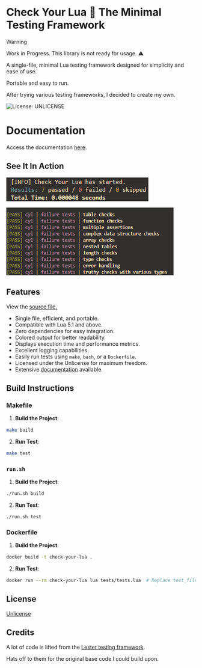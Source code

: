 # Check Your Lua 🔎 The Minimal Testing Framework

> [!WARNING]
> Work in Progress. This library is not ready for usage. ⚠️

A single-file, minimal Lua testing framework designed for simplicity and ease of use.

Portable and easy to run.

After trying various testing frameworks, I decided to create my own.

![License: UNLICENSE](https://img.shields.io/badge/License-UNLICENSE-blue.svg)

# Documentation

Access the documentation [here](https://sieep-coding.github.io/cyl-docs/).

## See It In Action

![](https://github.com/Sieep-Coding/Check-Your-Lua/blob/main/assets/simple.png)

![](https://github.com/Sieep-Coding/Check-Your-Lua/blob/main/assets/passing.png)

## Features

View the [source file.](https://github.com/Sieep-Coding/Check-Your-Lua/blob/main/checkyour.lua)

- Single file, efficient, and portable.
- Compatible with Lua 5.1 and above.
- Zero dependencies for easy integration.
- Colored output for better readability.
- Displays execution time and performance metrics.
- Excellent logging capabilities.
- Easily run tests using `make`, `bash`, or a `Dockerfile`.
- Licensed under the Unlicense for maximum freedom.
- Extensive [documentation](https://sieep-coding.github.io/cyl-docs/) available.

## Build Instructions

### Makefile

1. **Build the Project**:
```bash
make build
```

2. **Run Test**:
 ```bash
make test
```

### `run.sh`
1. **Build the Project**:
```bash
./run.sh build
```

2. **Run Test**:
 ```bash
./run.sh test
```

### Dockerfile
1. **Build the Project**:
```bash
docker build -t check-your-lua .
```

2. **Run Test**:
 ```bash
docker run --rm check-your-lua lua tests/tests.lua  # Replace test_file.lua with your actual test file

```

## License

[Unlicense](https://github.com/Sieep-Coding/Check-Your-Lua/blob/main/LICENSE)

## Credits

A lot of code is lifted from the [Lester testing framework](https://github.com/edubart/lester).

Hats off to them for the original base code I could build upon.
